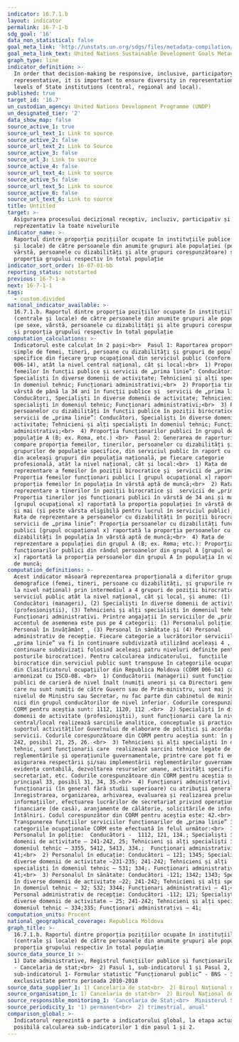 ```yaml
---
indicator: 16.7.1.b
layout: indicator
permalink: 16-7-1-b
sdg_goal: '16'
data_non_statistical: false
goal_meta_link: 'http://unstats.un.org/sdgs/files/metadata-compilation/Metadata-Goal-16.pdf'
goal_meta_link_text: United Nations Sustainable Development Goals Metadata (PDF 4.0 MB)
graph_type: line
indicator_definition: >-
  In order that decision-making be responsive, inclusive, participatory and
  representative, it is important to ensure diversity in representation at all
  levels of State institutions (central, regional and local).
published: true
target_id: '16.7'
un_custodian_agency: United Nations Development Programme (UNDP)
un_designated_tier: '2'
data_show_map: false
source_active_1: true
source_url_text_1: Link to source
source_active_2: false
source_url_text_2: Link to Source
source_active_3: false
source_url_3: Link to source
source_active_4: false
source_url_text_4: Link to source
source_active_5: false
source_url_text_5: Link to source
source_active_6: false
source_url_text_6: Link to source
title: Untitled
target: >-
  Asigurarea procesului decizional receptiv, incluziv, participativ și
  reprezentativ la toate nivelurile
indicator_name: >-
  Raportul dintre proporția pozițiilor ocupate în instituțiile publice (centrale
  și locale) de către persoanele din anumite grupuri ale populației (pe sexe,
  vârstă, persoanele cu dizabilități și alte grupuri corespunzătoare) și
  proporția grupului respectiv în total populație
indicator_sort_order: 16-07-01-bb
reporting_status: notstarted
previous: 16-7-1-a
next: 16-7-1-1
tags:
  - custom.divided
national_indicator_available: >-
  16.7.1.b. Raportul dintre proporția pozițiilor ocupate în instituțiile publice
  (centrale și locale) de către persoanele din anumite grupuri ale populației
  (pe sexe, vârstă, persoanele cu dizabilități și alte grupuri corespunzătoare)
  și proporția grupului respectiv în total populație
computation_calculations: >-
  Indicatorul este calculat în 2 pași:<br>  Pasul 1: Raportarea proporțiilor
  simple de femei, tineri, persoane cu dizabilități și grupuri de populație
  specifice din fiecare grup ocupațional din serviciul public (conform CORM
  006-14), atât la nivel central național, cât și local:<br>  1) Proporția
  femeilor în funcții publice și servicii de „prima linie”: Conducători,
  Specialiști în diverse domenii de activitate; Tehnicieni și alți specialiști
  în domeniul tehnic; Funcționari administrativi;<br>  2) Proporția tinerilor în
  vârstă de până la 34 ani în funcții publice și  servicii de „prima linie”:
  Conducători, Specialiști în diverse domenii de activitate; Tehnicieni și alți
  specialiști în domeniul tehnic; Funcționari administrativi;<br>  3) Proporția
  persoanelor cu dizabilități în funcții publice în poziții birocratice și 
  servicii de „prima linie”: Conducători, Specialiști în diverse domenii de
  activitate; Tehnicieni și alți specialiști în domeniul tehnic; Funcționari
  administrativi;<br>  4) Proporția funcționarilor publici în grupul de
  populație A (B; ex. Roma, etc.) <br>  Pasul 2: Generarea de raporturi care să
  compare proporția femeilor, tinerilor, persoanelor cu dizabilități și
  grupurilor de populație specifice, din serviciul public în raport cu proporția
  din aceleași grupuri din populația națională, pe fiecare categorie
  profesională, atât la nivel național, cât și local:<br>  1) Rata de
  reprezentare a femeilor în poziții birocratice și  servicii de „prima linie”:
  Proporția femeilor funcționari publici [ grupul ocupațional x] raportată la
  proporția femeilor în populația în vârstă aptă de muncă;<br>  2) Rata de
  reprezentare a tinerilor în poziții birocratice și  servicii de „prima linie”:
  Proporția tinerilor jos funcționari publici în vârstă de 34 ani și mai jos
  [grupul ocupațional x] raportată la proporția populației în vârstă de 34 ani
  și mai (și peste vârsta eligibilă pentru lucrul în serviciul public);<br>  3)
  Rata de reprezentare a persoanelor cu dizabilități în poziții birocratice și 
  servicii de „prima linie”: Proporția persoanelor cu dizabilități funcționari
  publici [grupul ocupațional x] raportată la proporția persoanelor cu
  dizabilități în populația în vârstă aptă de muncă;<br>  4) Rata de
  reprezentare a populației din grupul A (B; ex. Roma; etc.): Proporția
  funcționarilor publici din rândul persoanelor din grupul A [grupul ocupațional
  x] raportată la proporția persoanelor din grupul A în populația în vârstă aptă
  de muncă;
computation_definitions: >-
  Acest indicator măsoară reprezentarea proporțională a diferitor grupuri
  demografice (femei, tineri, persoane cu dizabilități, și grupurile relevante
  la nivel național) prin intermediul a 4 grupuri de poziții birocratice în
  serviciul public atât la nivel național, cât și local, și anume: (1)
  Conducători (manageri), (2) Specialiști în diverse domenii de activitate
  (profesioniștii), (3) Tehnicieni și alți specialiști în domeniul tehnic și (4)
  Funcționari administrativi. Printre angajații în serviciilor de „prima-linie”
  accentul de asemenea este pus pe 4 categorii: (1) Personalul poliției , (2)
  Personal în învățământ , (3) Personal în sănătate și (4) Personal
  administrativ de recepție. Fiecare categorie a lucrătorilor serviciilor de
  „prima linie” va fi în continuare subdivizată utilizând aceleași 4 , în
  continuare subdivizați folosind aceleași patru niveluri definite pentru
  posturile birocratice). Pentru calcularea indicatorului,  funcțiile
  birocratice din serviciul public sunt transpuse în categoriile ocupaționale
  din Clasificatorul ocupațiilor din Republica Moldova (CORM 006-14) care este
  armonizat cu ISCO-08. <br>  1) Conducătorii (managerii) sunt funcționarii
  publici de carieră de nivel înalt (numiți uneori și ca Directori generali),
  care nu sunt numiți de către Guvern sau de Prim-ministru, sunt mai jos de
  nivelul de Ministru sau Secretar, nu fac parte din cabinetul de miniștri, și
  nici din grupul conducătorilor de nivel inferior. Codurile corespunzătoare din
  CORM pentru aceștia sunt: 1112, 1120, 112 .<br>  2) Specialiști în diverse
  domenii de activitate (profesioniștii), sunt funcționarii care la nivel
  central/local realizează sarcinile analitice, conceptuale și practice pentru
  suportul activităților Guvernului de elaborare de politici și acordare de
  servicii. Codurile corespunzătoare din CORM pentru aceștia sunt: în principal
  242, posibil 21, 25, 26. <br>  3) Tehnicieni și alți specialiști în domeniul
  tehnic, sunt funcționarii care  realizează sarcini tehnice legate de
  reglementările și operațiunile guvernamentale, printre care pot fi enumerate:
  asigurarea respectării și/sau implementării reglementărilor guvernamentale,
  evidența contabilă, dezvoltarea resurselor umane, activități specifice de
  secretariat, etc. Codurile corespunzătoare din CORM pentru aceștia sunt: în
  principal 33, posibil 31, 34, 35.<br>  4) Funcționari administrativi, sunt
  funcționarii (în general fără studii superioare) cu atribuții generale în
  înregistrarea, organizarea, arhivarea, evaluarea și realizarea prelucrarea
  informațiilor, efectuarea lucrărilor de secretariat privind operațiunile
  financiare (de casă), aranjamente de călătorie, solicitările de informații și
  întâlniri. Codul corespunzător din CORM pentru aceștia este: 42.<br> 
  Transpunerea funcțiilor serviciilor funcționarilor de „prima linie” în
  categoriile ocupaționale CORM este efectuată în felul următor:<br>  1)
  Personalul în poliție:  Conducători -  1112, 121, 134.; Specialiști în diverse
  domenii de activitate – 241-242, 25; Tehnicieni și alți specialiști în
  domeniul tehnic – 3355, 5412, 5413, 334.;  Funcționari administrativi –
  41;<br>  2) Personalul în educație: Conducători – 121; 1345; Specialiști în
  diverse domenii de activitate –231-235; 241-242; Tehnicieni și alți
  specialiști în domeniul tehnic – 531; 334;. Funcționari administrativi –
  41;<br>  3) Personalul în sănătate: Conducători -121; 1342; 1343; Specialiști
  în diverse domenii de activitate –22; 241-242; Tehnicieni și alți specialiști
  în domeniul tehnic – 32; 532; 3344; Funcționari administrativi – 41;<br>  4)
  Personal administrativ de recepție: Conducători -112; 121; Specialiști în
  diverse domenii de activitate – 25; 241-242; Tehnicieni și alți specialiști în
  domeniul tehnic – 334;335; Funcționari administrativi – 41;
computation_units: Procent
national_geographical_coverage: Republica Moldova
graph_title: >-
  16.7.1.b. Raportul dintre proporția pozițiilor ocupate în instituțiile publice
  (centrale și locale) de către persoanele din anumite grupuri ale populației și
  proporția grupului respectiv în total populație
source_data_source_1: >-
  1) Date administrative, Registrul funcțiilor publice și funcționarilor publici
  - Cancelaria de stat;<br>  2) Pasul 1, sub-indicatorul 1 și Pasul 2,
  sub-indicatorul 1- Formular statistic ”Funcționarul public” - BNS - în
  exclusivitate pentru perioada 2010-2018
source_data_supplier_1: 1) Cancelaria de stat<br>  2) Biroul Național de Statistică
source_organisation_1: 1) Cancelaria de stat<br>  2) Biroul Național de Statistică
source_responsible_monitoring_1: 'Cancelaria de Stat;<br>  Ministerul Sănătății, Muncii și Protecției Sociale'
source_periodicity_1: '1) permanent<br>  2) trimestrial, anual'
comparison_global: >-
  Indicatorul reprezintă o parte a indicatorului global, la etapa actuală fiind
  posibilă calcularea sub-indicatorilor 1 din pasul 1 și 2.
---
```

